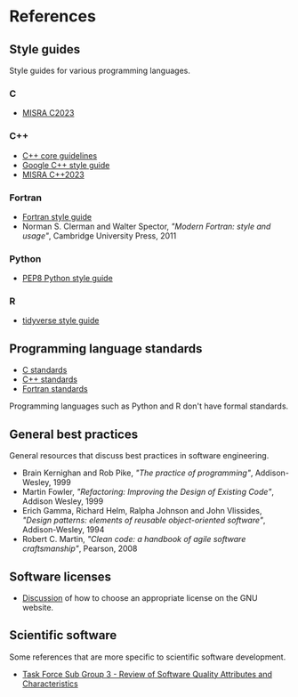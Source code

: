 # References

## Style guides

Style guides for various programming languages.

### C

  * [MISRA C2023](https://misra.org.uk/)

### C++

  * [C++ core guidelines](https://isocpp.github.io/CppCoreGuidelines/CppCoreGuidelines)
  * [Google C++ style guide](https://google.github.io/styleguide/cppguide.html)
  * [MISRA C++2023](https://misra.org.uk/)

### Fortran

  * [Fortran style
    guide](https://fortran-lang.org/learn/best_practices/style_guide/)
  * Norman S. Clerman and Walter Spector, *"Modern Fortran: style and usage"*,
    Cambridge University Press, 2011

### Python

  * [PEP8 Python style guide](https://peps.python.org/pep-0008/)

### R

  * [tidyverse style guide](https://style.tidyverse.org/)


## Programming language standards

  * [C standards](https://www.iso-9899.info/wiki/The_Standard)
  * [C++ standards](https://isocpp.org/std/the-standard)
  * [Fortran standards](https://fortranwiki.org/fortran/show/Standards)

Programming languages such as Python and R don't have formal standards.


## General best practices

General resources that discuss best practices in software engineering.

  * Brain Kernighan and Rob Pike, *"The practice of programming"*,
    Addison-Wesley, 1999
  * Martin Fowler, *"Refactoring: Improving the Design of Existing Code"*,
    Addison Wesley, 1999
  * Erich Gamma, Richard Helm, Ralpha Johnson and John Vlissides, *"Design
    patterns: elements of reusable object-oriented software"*, Addison-Wesley,
    1994
  * Robert C. Martin, *"Clean code: a handbook of agile software
    craftsmanship"*, Pearson, 2008


## Software licenses

  * [Discussion](https://www.gnu.org/licenses/license-recommendations.en.html)
    of how to choose an appropriate license on the GNU website.


## Scientific software

Some references that are more specific to scientific software development.

  * [Task Force Sub Group 3 - Review of Software Quality Attributes and
    Characteristics](https://zenodo.org/records/10647227)
